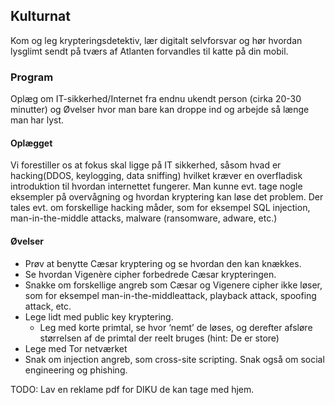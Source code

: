 <link href="http://rotendahl.dk/foghorn.css" type="text/css"rel="stylesheet"></link>
<meta charset="UTF-8">

## Kulturnat
Kom og leg krypteringsdetektiv, lær digitalt selvforsvar og hør hvordan
lysglimt sendt på tværs af Atlanten forvandles til katte på din mobil.

### Program
Oplæg om IT-sikkerhed/Internet fra endnu ukendt person (cirka 20-30 minutter) og
Øvelser hvor man bare kan droppe ind og arbejde så længe man har lyst.

#### Oplægget
Vi forestiller os at fokus skal ligge på IT sikkerhed,
såsom hvad er hacking(DDOS, keylogging, data sniffing) hvilket kræver en
overfladisk introduktion til hvordan internettet fungerer.
Man kunne evt. tage nogle eksempler på overvågning og hvordan kryptering
kan løse det problem. Der tales evt. om forskellige hacking måder, som for
eksempel SQL injection, man-in-the-middle attacks, malware (ransomware, adware, etc.)

#### Øvelser
* Prøv at benytte Cæsar kryptering og se hvordan den kan knækkes.
* Se hvordan Vigenère cipher forbedrede Cæsar krypteringen.
* Snakke om forskellige angreb som Cæsar og Vigenere cipher ikke løser, som for
  eksempel man-in-the-middleattack, playback attack, spoofing attack, etc.
* Lege lidt med public key kryptering.
    * Leg med korte primtal, se hvor ‘nemt’ de løses, og derefter afsløre størrelsen
    af de primtal der reelt bruges (hint: De er store)
* Lege med Tor netværket
* Snak om injection angreb, som cross-site scripting.
  Snak også om social engineering og phishing.

TODO:
Lav en reklame pdf for DIKU de kan tage med hjem.
